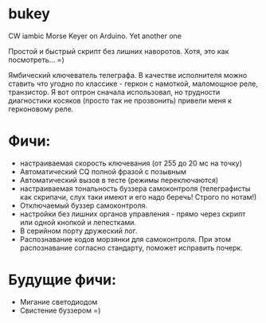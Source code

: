 # bukey
CW iambic Morse Keyer on Arduino. Yet another one

Простой и быстрый скрипт без лишних наворотов. Хотя, это как посмотреть... =)

Ямбический ключеватель телеграфа. В качестве исполнителя можно ставить что угодно по классике - геркон с намоткой, маломощное реле, транзистор. Я вот оптрон сначала использовал, но трудности диагностики косяков (просто так не прозвонить) привели меня к герконовому реле.

# Фичи:
- настраиваемая скорость ключевания (от 255 до 20 мс на точку)
- Автоматический CQ полной фразой с позывным
- Автоматический вызов в тесте (режимы переключаются)
- настраиваемая тональность буззера самоконтроля (телеграфисты как скрипачи, слух таки имеют и его надо беречь! Строго по нотам!)
- Отключаемый буззер самоконтроля.
- настройки без лишних органов управления - прямо через скрипт или одной кнопкой и лепестками.
- В серийном порту дружеский лог.
- Распознавание кодов морзянки для самоконтроля. При этом распознавание согласно стандарту, поможет исправить почерк.

# Будущие фичи:

- Мигание светодиодом
- Свистение буззером =)
